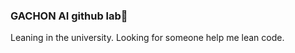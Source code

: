 ### GACHON AI github lab👋
Leaning in the university.
Looking for someone help me lean code.

<!--
**sangminPpak/sangminPpak** is a ✨ _special_ ✨ repository because its `README.md` (this file) appears on your GitHub profile.

Here are some ideas to get you started:

- 🔭 I’m currently working on ... GACHON AI 
- 🌱 I’m currently learning ... C, PHYTHON, JAVA
- 👯 I’m looking to collaborate on ...
- 🤔 I’m looking for help with ... code.
- 💬 Ask me about ...
- 📫 How to reach me: ...
- 😄 Pronouns: ...
- ⚡ Fun fact: ...
-->
